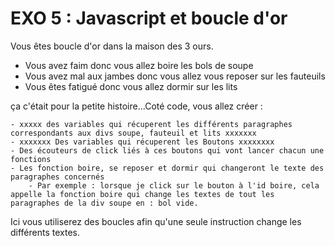 # EXO 5 : Javascript et boucle d'or

Vous êtes boucle d'or dans la maison des 3 ours.

- Vous avez faim donc vous allez boire les bols de soupe
- Vous avez mal aux jambes donc vous allez vous reposer sur les fauteuils
- Vous êtes fatigué donc vous allez dormir sur les lits

ça c'était pour la petite histoire...Coté code, vous allez créer :

    - xxxxx des variables qui récuperent les différents paragraphes correspondants aux divs soupe, fauteuil et lits xxxxxxx
    - xxxxxxx Des variables qui récuperent les Boutons xxxxxxxx
    - Des écouteurs de click liés à ces boutons qui vont lancer chacun une fonctions
    - Les fonction boire, se reposer et dormir qui changeront le texte des paragraphes concernés
        - Par exemple : lorsque je click sur le bouton à l'id boire, cela appelle la fonction boire qui change les textes de tout les paragraphes de la div soupe en : bol vide.

Ici vous utiliserez des boucles afin qu'une seule instruction change les différents textes.        

